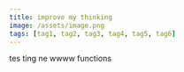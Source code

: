 ```yaml
---
title: improve my thinking
image: /assets/image.png
tags: [tag1, tag2, tag3, tag4, tag5, tag6]
---
```

tes ting ne wwww functions